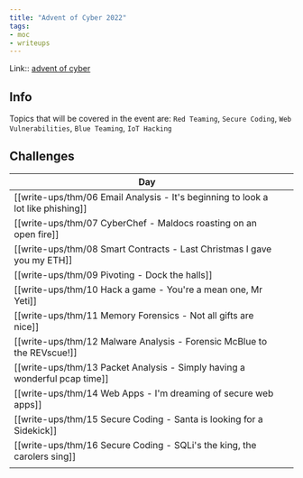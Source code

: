 ```yaml
---
title: "Advent of Cyber 2022"
tags:
- moc
- writeups
---
```


Link:: [advent of cyber](https://tryhackme.com/room/adventofcyber4)

## Info
Topics that will be covered in the event are: `Red Teaming`, `Secure Coding`, `Web Vulnerabilities`, `Blue Teaming`, `IoT Hacking`

## Challenges

| Day                                                                              |     |
| -------------------------------------------------------------------------------- | --- |
| [[write-ups/thm/06 Email Analysis - It's beginning to look a lot like phishing]] |     |
| [[write-ups/thm/07 CyberChef - Maldocs roasting on an open fire]]                |     |
| [[write-ups/thm/08 Smart Contracts - Last Christmas I gave you my ETH]]          |     |
| [[write-ups/thm/09 Pivoting - Dock the halls]]                                   |     |
| [[write-ups/thm/10 Hack a game - You're a mean one, Mr Yeti]]                    |     |
| [[write-ups/thm/11 Memory Forensics - Not all gifts are nice]]                   |     |
| [[write-ups/thm/12 Malware Analysis - Forensic McBlue to the REVscue!]]          |     |
| [[write-ups/thm/13 Packet Analysis - Simply having a wonderful pcap time]]       |     |
| [[write-ups/thm/14 Web Apps - I'm dreaming of secure web apps]]                  |     |
| [[write-ups/thm/15 Secure Coding - Santa is looking for a Sidekick]]             |     |
| [[write-ups/thm/16 Secure Coding - SQLi's the king, the carolers sing]]          |     |
|                                                                                  |     |

